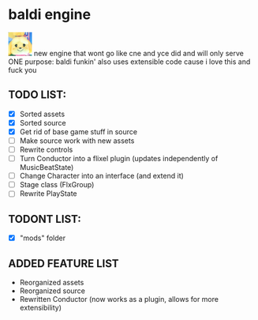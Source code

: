 # baldi engine

![isabelle](art/picture.png)
new engine that wont go like cne and yce did and will only serve ONE purpose: baldi funkin' also uses extensible code cause i love this and fuck you

## TODO LIST:

- [x] Sorted assets
- [x] Sorted source
- [x] Get rid of base game stuff in source
- [ ] Make source work with new assets
- [ ] Rewrite controls
- [ ] Turn Conductor into a flixel plugin (updates independently of MusicBeatState)
- [ ] Change Character into an interface (and extend it)
- [ ] Stage class (FlxGroup)
- [ ] Rewrite PlayState

## TODONT LIST:

- [x] "mods" folder

## ADDED FEATURE LIST

- Reorganized assets
- Reorganized source
- Rewritten Conductor (now works as a plugin, allows for more extensibility)
